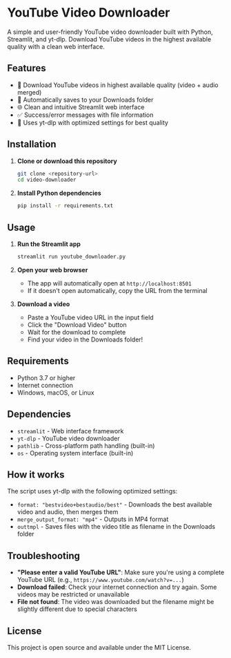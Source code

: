 # YouTube Video Downloader

A simple and user-friendly YouTube video downloader built with Python, Streamlit, and yt-dlp. Download YouTube videos in the highest available quality with a clean web interface.

## Features

- 🎥 Download YouTube videos in highest available quality (video + audio merged)
- 📁 Automatically saves to your Downloads folder
- 🌐 Clean and intuitive Streamlit web interface
- ✅ Success/error messages with file information
- 🔧 Uses yt-dlp with optimized settings for best quality

## Installation

1. **Clone or download this repository**
   ```bash
   git clone <repository-url>
   cd video-downloader
   ```

2. **Install Python dependencies**
   ```bash
   pip install -r requirements.txt
   ```

## Usage

1. **Run the Streamlit app**
   ```bash
   streamlit run youtube_downloader.py
   ```

2. **Open your web browser**
   - The app will automatically open at `http://localhost:8501`
   - If it doesn't open automatically, copy the URL from the terminal

3. **Download a video**
   - Paste a YouTube video URL in the input field
   - Click the "Download Video" button
   - Wait for the download to complete
   - Find your video in the Downloads folder!

## Requirements

- Python 3.7 or higher
- Internet connection
- Windows, macOS, or Linux

## Dependencies

- `streamlit` - Web interface framework
- `yt-dlp` - YouTube video downloader
- `pathlib` - Cross-platform path handling (built-in)
- `os` - Operating system interface (built-in)

## How it works

The script uses yt-dlp with the following optimized settings:
- `format: "bestvideo+bestaudio/best"` - Downloads the best available video and audio, then merges them
- `merge_output_format: "mp4"` - Outputs in MP4 format
- `outtmpl` - Saves files with the video title as filename in the Downloads folder

## Troubleshooting

- **"Please enter a valid YouTube URL"**: Make sure you're using a complete YouTube URL (e.g., `https://www.youtube.com/watch?v=...`)
- **Download failed**: Check your internet connection and try again. Some videos may be restricted or unavailable
- **File not found**: The video was downloaded but the filename might be slightly different due to special characters

## License

This project is open source and available under the MIT License.
